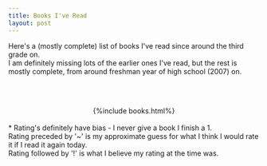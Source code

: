 ```yaml
---
title: Books I've Read
layout: post
---
```


<span class="blogpost">
Here's a (mostly complete) list of books I've read since around the third grade on.
<br>
I am definitely missing lots of the earlier ones I've read, but the rest is mostly complete, from around freshman year of high school (2007) on. 


<br><br>

<center>
{%include books.html%}
</center>

<br>
* Rating's definitely have bias - I never give a book I finish a 1. 
<br>
Rating preceded by '~' is my approximate guess for what I think I would rate it if I read it again today.
<br>
Rating followed by '!' is what I believe my rating at the time was. 

</span>